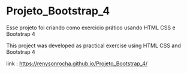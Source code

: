 # Projeto_Bootstrap_4

Esse projeto foi criando como exercicio prático usando HTML CSS e Bootstrap 4

This project was developed as practical exercise using HTML CSS and Bootstrap 4

link : https://renysonrocha.github.io/Projeto_Bootstrap_4/
